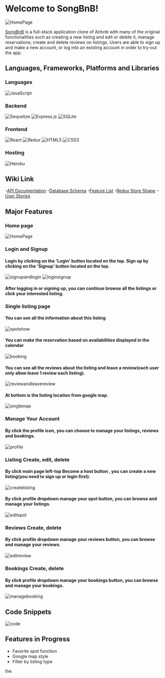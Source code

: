 # Welcome to SongBnB!
![HomePage](https://user-images.githubusercontent.com/105566877/211696440-ff25ea43-1c3e-4335-9e07-00d6706b993f.png)

[SongBnB](https://airbnb-aa.herokuapp.com/) is a full-stack application clone of Airbnb with many of the original functionalities such as creating a new listing and edit or delete it, manage reservations; create and delete reviews on listings. Users are able to sign up and make a new account, or log into an existing account in order to try-out the app.

## Languages, Frameworks, Platforms and Libraries
### Languages
![JavaScript](https://img.shields.io/badge/javascript-%23323330.svg?style=for-the-badge&logo=javascript&logoColor=%23F7DF1E)

### Backend
![Sequelize](https://img.shields.io/badge/Sequelize-52B0E7?style=for-the-badge&logo=Sequelize&logoColor=white) ![Express.js](https://img.shields.io/badge/express.js-%23404d59.svg?style=for-the-badge&logo=express&logoColor=%2361DAFB!) ![SQLite](https://img.shields.io/badge/sqlite-%2307405e.svg?style=for-the-badge&logo=sqlite&logoColor=white)

### Frontend
![React](https://img.shields.io/badge/react-%2320232a.svg?style=for-the-badge&logo=react&logoColor=%2361DAFB) ![Redux](https://img.shields.io/badge/redux-%23593d88.svg?style=for-the-badge&logo=redux&logoColor=white) ![HTML5](https://img.shields.io/badge/html5-%23E34F26.svg?style=for-the-badge&logo=html5&logoColor=white) ![CSS3](https://img.shields.io/badge/css3-%231572B6.svg?style=for-the-badge&logo=css3&logoColor=white)

### Hosting
![Heroku](https://img.shields.io/badge/heroku-%23430098.svg?style=for-the-badge&logo=heroku&logoColor=white)

## Wiki Link
-[API Documentation](https://github.com/NYDF/AirBnB-AA/wiki/API-Documentation)
-[Database Schema](https://github.com/NYDF/AirBnB-AA/wiki/Database-Schema)
-[Feature List](https://github.com/NYDF/AirBnB-AA/wiki/Feature-List)
-[Redux Store Shape](https://github.com/NYDF/AirBnB-AA/wiki/Redux-Store-Shape)
-[User Stories](https://github.com/NYDF/AirBnB-AA/wiki/User-Stories)

## Major Features
### Home page
![HomePage](https://user-images.githubusercontent.com/105566877/211696469-57d95658-eb25-4e1a-bd21-b234ea3d0261.png)


### Login and Signup
#### Login by clicking on the 'Login' button located on the top. Sign up by clicking on the 'Signup' button located on the top.
![signupandlogin](https://user-images.githubusercontent.com/105566877/211696577-92be1e1f-21df-4772-b7d8-c26bb06ac473.png)
![loginsignup](https://user-images.githubusercontent.com/105566877/211699272-1e18f49b-f4cf-4d77-be73-ea74b01cb517.jpg)

#### After logging in or signing up, you can continue browse all the listings or click your interested listing.
### Single listing page
#### You can see all the information about this listing
![spotshow](https://user-images.githubusercontent.com/105566877/211696865-15f11d1e-b0c1-4a9d-822f-d9b7f3a58c10.png)

#### You can make the reservation based on availabilities displayed in the calendar
![booking](https://user-images.githubusercontent.com/105566877/211699731-53b50194-5940-4194-a02f-fcc00c658fa6.png)

#### You can see all the reviews about the listing and leave a review(each user only allow leave 1 review each listing).
![reviewandleavereview](https://user-images.githubusercontent.com/105566877/211699772-de348868-bd9e-407d-804e-9436c436c527.png)

#### At bottom is the listing location from google map.
![singlemap](https://user-images.githubusercontent.com/105566877/211699825-7c377134-d956-411e-b58e-5967af67bcae.png)

### Manage Your Account
#### By click the profile icon, you can choose to manage your listings, reviews and bookings.
![profile](https://user-images.githubusercontent.com/105566877/211697694-86d6465c-e9c9-453d-b82b-9e3571a2c1c7.png)


### Listing  Create, edit, delete
#### By click main page left-top Become a host button , you can create a new listing(you need to sign up or login first).
![createlisting](https://user-images.githubusercontent.com/105566877/211697646-96c88d04-3e3d-49ef-a381-ce7212ddc8a1.png)

#### By click profile dropdown manage your spot button, you can browse and manage your listings.
![editspot](https://user-images.githubusercontent.com/105566877/211697878-0b4384e8-cd3c-4b40-bc46-f1944215ed06.png)

### Reviews  Create, delete
#### By click profile dropdown manage your reviews button, you can browse and manage your reviews.
![editreview](https://user-images.githubusercontent.com/105566877/211698118-bfbcd374-b316-4925-b3a6-7666c94cd504.png)

### Bookings  Create, delete
#### By click profile dropdown manage your bookings button, you can browse and manage your bookings.
![managebooking](https://user-images.githubusercontent.com/105566877/211698242-a9e6afb1-dc46-452c-b2a5-709a166cf4e7.png)


## Code Snippets
![code](https://user-images.githubusercontent.com/105566877/211698575-2fa75548-3991-416a-8dad-6f53afe00f49.png)


 ## Features in Progress
* Favorite spot function
* Google map style
* Filter by listing type

the
